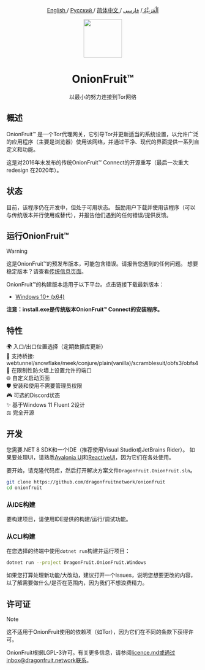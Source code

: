 <p align="center"> 	<a href="./readme.md"> 	English 	</a> 	/ 	 <a href="./readme-ru.md"> Русский </a>  /  <a href="./readme-zh-cn.md"> 	简体中文 	</a>  /  <a href="./readme-ar.md"> 	اَلْعَرَبِيَّةُ 	</a>  /  <a href="./readme-fa.md"> 	فارسی 	</a> </p>

<div align="center">

<img src="DragonFruit.OnionFruit/Assets/onionfruit.svg" width="100"/>

# OnionFruit™
以最小的努力连接到Tor网络

</div>

## 概述
OnionFruit™ 是一个Tor代理网关，它引导Tor并更新适当的系统设置，以允许广泛的应用程序（主要是浏览器）使用该网络，并通过干净、现代的界面提供一系列自定义和功能。

这是对2016年末发布的传统OnionFruit™ Connect的开源重写（最后一次重大 redesign 在2020年）。

## 状态
目前，该程序仍在开发中，但处于可用状态。
鼓励用户下载并使用该程序（可以与传统版本并行使用或替代），并报告他们遇到的任何错误/提供反馈。

## 运行OnionFruit™
> [!WARNING]
> 这是OnionFruit™的预发布版本，可能包含错误。请报告您遇到的任何问题。
> 想要稳定版本？请查看[传统信息页面](https://github.com/dragonfruitnetwork/onionfruit/tree/onionfruit-connect-legacy-info)。

OnionFruit™的构建版本适用于以下平台。点击链接下载最新版本：

- [Windows 10+ (x64)](https://github.com/dragonfruitnetwork/onionfruit/releases)

**注意：install.exe是传统版本OnionFruit™ Connect的安装程序。**

## 特性
🌍 入口/出口位置选择（定期数据库更新）  
🌉 支持桥接: webtunnel/snowflake/meek/conjure/plain(vanilla)/scramblesuit/obfs3/obfs4  
🧱 在限制性防火墙上设置允许的端口  
🌐 自定义启动页面  
🛡️ 安装和使用不需要管理员权限  
🎮 可选的Discord状态  
✨ 基于Windows 11 Fluent 2设计  
⚖️ 完全开源

## 开发
您需要.NET 8 SDK和一个IDE（推荐使用Visual Studio或JetBrains Rider）。
如果要处理UI，请熟悉[Avalonia UI](https://avaloniaui.net/)和[ReactiveUI](https://www.reactiveui.net/)，因为它们在各处使用。

要开始，请克隆代码库，然后打开解决方案文件`DragonFruit.OnionFruit.sln`。

```bash
git clone https://github.com/dragonfruitnetwork/onionfruit
cd onionfruit
```

### 从IDE构建
要构建项目，请使用IDE提供的构建/运行/调试功能。

### 从CLI构建
在您选择的终端中使用`dotnet run`构建并运行项目：

```bash
dotnet run --project DragonFruit.OnionFruit.Windows
```

如果您打算处理新功能/大改动，建议打开一个Issues，说明您想要更改的内容，以了解需要做什么/是否在范围内，因为我们不想浪费精力。

## 许可证
> [!NOTE]
> 这不适用于OnionFruit使用的依赖项（如Tor），因为它们在不同的条款下获得许可。

OnionFruit根据LGPL-3许可。有关更多信息，请参阅[licence.md](licence.md)或通过inbox@dragonfruit.network联系。